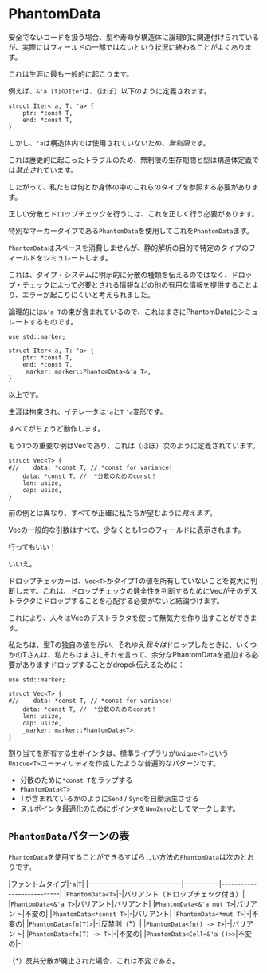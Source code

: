 # <!--PhantomData--> PhantomData

<!--When working with unsafe code, we can often end up in a situation where types or lifetimes are logically associated with a struct, but not actually part of a field.-->
安全でないコードを扱う場合、型や寿命が構造体に論理的に関連付けられているが、実際にはフィールドの一部ではないという状況に終わることがよくあります。
<!--This most commonly occurs with lifetimes.-->
これは生涯に最も一般的に起こります。
<!--For instance, the `Iter` for `&'a [T]` is (approximately) defined as follows:-->
例えば、`&'a [T]`の`Iter`は、（ほぼ）以下のように定義されます。

```rust,ignore
struct Iter<'a, T: 'a> {
    ptr: *const T,
    end: *const T,
}
```

<!--However because `'a` is unused within the struct's body, it's *unbounded*.-->
しかし、`'a`は構造体内では使用されていないため、*無制限*です。
<!--Because of the troubles this has historically caused, unbounded lifetimes and types are *forbidden* in struct definitions.-->
これは歴史的に起こったトラブルのため、無制限の生存期間と型は構造体定義では*禁止さ*れています。
<!--Therefore we must somehow refer to these types in the body.-->
したがって、私たちは何とか身体の中のこれらのタイプを参照する必要があります。
<!--Correctly doing this is necessary to have correct variance and drop checking.-->
正しい分散とドロップチェックを行うには、これを正しく行う必要があります。

<!--We do this using `PhantomData`, which is a special marker type.-->
特別なマーカータイプである`PhantomData`を使用してこれを`PhantomData`ます。
<!--`PhantomData` consumes no space, but simulates a field of the given type for the purpose of static analysis.-->
`PhantomData`はスペースを消費しませんが、静的解析の目的で特定のタイプのフィールドをシミュレートします。
<!--This was deemed to be less error-prone than explicitly telling the type-system the kind of variance that you want, while also providing other useful such as the information needed by drop check.-->
これは、タイプ・システムに明示的に分散の種類を伝えるのではなく、ドロップ・チェックによって必要とされる情報などの他の有用な情報を提供することより、エラーが起こりにくいと考えられました。

<!--Iter logically contains a bunch of `&'a T` s, so this is exactly what we tell the PhantomData to simulate:-->
論理的には`&'a T`の束が含まれているので、これはまさにPhantomDataにシミュレートするものです。

```
use std::marker;

struct Iter<'a, T: 'a> {
    ptr: *const T,
    end: *const T,
    _marker: marker::PhantomData<&'a T>,
}
```

<!--and that's it.-->
以上です。
<!--The lifetime will be bounded, and your iterator will be variant over `'a` and `T`.-->
生涯は拘束され、イテレータは`'a`と`T` `'a`変形です。
<!--Everything Just Works.-->
すべてがちょうど動作します。

<!--Another important example is Vec, which is (approximately) defined as follows:-->
もう1つの重要な例はVecであり、これは（ほぼ）次のように定義されています。

```
struct Vec<T> {
#//    data: *const T, // *const for variance!
    data: *const T, //  *分散のためのconst！
    len: usize,
    cap: usize,
}
```

<!--Unlike the previous example, it *appears* that everything is exactly as we want.-->
前の例とは異なり、すべてが正確に私たちが望むように*見えます*。
<!--Every generic argument to Vec shows up in at least one field.-->
Vecの一般的な引数はすべて、少なくとも1つのフィールドに表示されます。
<!--Good to go!-->
行ってもいい！

<!--Nope.-->
いいえ。

<!--The drop checker will generously determine that `Vec<T>` does not own any values of type T. This will in turn make it conclude that it doesn't need to worry about Vec dropping any T's in its destructor for determining drop check soundness.-->
ドロップチェッカーは、`Vec<T>`がタイプTの値を所有していないことを寛大に判断します。これは、ドロップチェックの健全性を判断するためにVecがそのデストラクタにドロップすることを心配する必要がないと結論づけます。
<!--This will in turn allow people to create unsoundness using Vec's destructor.-->
これにより、人々はVecのデストラクタを使って無気力を作り出すことができます。

<!--In order to tell dropck that we *do* own values of type T, and therefore may drop some T's when *we* drop, we must add an extra PhantomData saying exactly that:-->
私たちは、型Tの独自の値を*行い*、それゆえ*我々は*ドロップしたときに、いくつかのTさんは、私たちはまさにそれを言って、余分なPhantomDataを追加する必要がありますドロップすることがdropck伝えるために：

```
use std::marker;

struct Vec<T> {
#//    data: *const T, // *const for variance!
    data: *const T, //  *分散のためのconst！
    len: usize,
    cap: usize,
    _marker: marker::PhantomData<T>,
}
```

<!--Raw pointers that own an allocation is such a pervasive pattern that the standard library made a utility for itself called `Unique<T>` which:-->
割り当てを所有する生ポインタは、標準ライブラリが`Unique<T>`という`Unique<T>`ユーティリティを作成したような普遍的なパターンです。

* <!--wraps a `*const T` for variance-->
   分散のために`*const T`をラップする
* <!--includes a `PhantomData<T>`-->
   `PhantomData<T>`
* <!--auto-derives `Send` / `Sync` as if T was contained-->
   Tが含まれているかのように`Send` / `Sync`を自動派生させる
* <!--marks the pointer as `NonZero` for the null-pointer optimization-->
   ヌルポインタ最適化のためにポインタを`NonZero`としてマークします。

## <!--Table of `PhantomData` patterns--> `PhantomData`パターンの表

<!--Here's a table of all the wonderful ways `PhantomData` could be used:-->
`PhantomData`を使用することができるすばらしい方法の`PhantomData`は次のとおりです。

|<!--Phantom type-->ファントムタイプ|`'a`|`T`|
|<!--------------------------------->-----------------------------|<!--------------->-----------|<!------------------------------->---------------------------|
|`PhantomData<T>`|<!----->-|<!--variant (with drop check)-->バリアント（ドロップチェック付き）|
|`PhantomData<&'a T>`|<!--variant-->バリアント|<!--variant-->バリアント|
|`PhantomData<&'a mut T>`|<!--variant-->バリアント|<!--invariant-->不変の|
|`PhantomData<*const T>`|<!----->-|<!--variant-->バリアント|
|`PhantomData<*mut T>`|<!----->-|<!--invariant-->不変の|
|`PhantomData<fn(T)>`|<!----->-|<!--contravariant (*)-->反禁則（*）|
|`PhantomData<fn() -> T>`|<!----->-|<!--variant-->バリアント|
|`PhantomData<fn(T) -> T>`|<!----->-|<!--invariant-->不変の|
|`PhantomData<Cell<&'a ()>>`|<!--invariant-->不変の|<!----->-|

<!--(*) If contravariance gets scrapped, this would be invariant.-->
（*）反共分散が廃止された場合、これは不変である。
